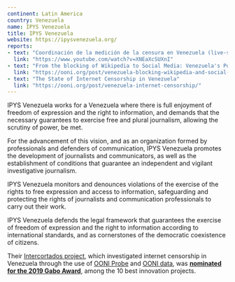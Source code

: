 ```yaml
---
continent: Latin America
country: Venezuela
name: IPYS Venezuela
title: IPYS Venezuela
website: https://ipysvenezuela.org/
reports:
- text: "Coordinación de la medición de la censura en Venezuela (live-streamed presentation)"
  link: "https://www.youtube.com/watch?v=XNEaXcSUXnI"
- text: "From the blocking of Wikipedia to Social Media: Venezuela's Political Crisis"
  link: "https://ooni.org/post/venezuela-blocking-wikipedia-and-social-media-2019/"
- text: "The State of Internet Censorship in Venezuela"
  link: "https://ooni.org/post/venezuela-internet-censorship/"
---
```


IPYS Venezuela works for a Venezuela where there is full enjoyment of freedom of expression and the right to information, and demands that the necessary guarantees to exercise free and plural journalism, allowing the scrutiny of power, be met.

For the advancement of this vision, and as an organization formed by professionals and defenders of communication, IPYS Venezuela promotes the development of journalists and communicators, as well as the establishment of conditions that guarantee an independent and vigilant investigative journalism.

IPYS Venezuela monitors and denounces violations of the exercise of the rights to free expression and access to information, safeguarding and protecting the rights of journalists and communication professionals to carry out their work.

IPYS Venezuela defends the legal framework that guarantees the exercise of freedom of expression and the right to information according to international standards, and as cornerstones of the democratic coexistence of citizens.

Their [Intercortados project](https://ipysvenezuela.org/intercortados/), which investigated internet censorship in Venezuela through the use of [OONI Probe](https://ooni.org/install/) and [OONI data](https://ooni.org/data/), was **[nominated for the 2019 Gabo Award](https://premioggm.org/premio-gabo/edicion/2019/nominados/)**, among the 10 best innovation projects.
